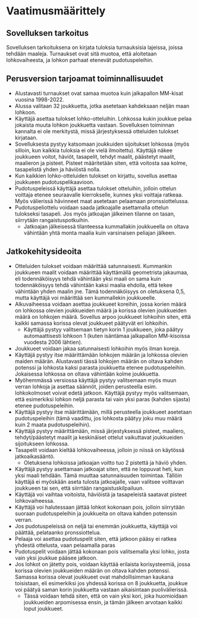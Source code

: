 # Vaatimusmäärittely

## Sovelluksen tarkoitus

Sovelluksen tarkoituksena on kirjata tuloksia turnauksisia lajeissa, joissa tehdään maaleja. Turnaukset ovat sitä muotoa, että aloitetaan lohkovaiheesta, ja lohkon parhaat etenevät pudotuspeleihin.

## Perusversion tarjoamat toiminnallisuudet

- Alustavasti turnaukset ovat samaa muotoa kuin jalkapallon MM-kisat vuosina 1998-2022.
- Alussa valitaan 32 joukkuetta, jotka asetetaan kahdeksaan neljän maan lohkoon.
- Käyttäjä asettaa tulokset lohko-otteluihin. Lohkossa kukin joukkue pelaa jokaista muuta lohkon joukkuetta vastaan. Sovelluksen toiminnan kannalta ei ole merkitystä, missä järjestyksessä otteluiden tulokset kirjataan.
- Sovelluksesta pystyy katsomaan joukkuiden sijoitukset lohkossa (myös silloin, kun kaikkia tuloksia ei ole vielä ilmoitettu). Käyttäjä näkee joukkueen voitot, häviöt, tasapelit, tehdyt maalit, päästetyt maalit, maalieron ja pisteet. Pisteet määritetään siten, että voitosta saa kolme, tasapelistä yhden ja häviöstä nolla.
- Kun kaikkien lohko-otteluiden tulokset on kirjattu, sovellus asettaa joukkueen pudotuspelikaavioon.
- Pudotuspeleissä käyttäjä asettaa tulokset otteluihin, jolloin ottelun voittaja etenee seuraavalle kierrokselle, kunnes yksi voittaja ratkeaa. Myös välierissä hävinneet maat asetetaan pelaamaan pronssiottelussa.
- Pudotuspeliottelu voidaan saada jatkoajalle asettamalla ottelun tulokseksi tasapeli. Jos myös jatkoajan jälkeinen tilanne on tasan, siirrytään rangaistuspotkuihin.
  - Jatkoajan jälkeisessä tilanteessa kummallakin joukkueella on oltava vähintään yhtä monta maalia kuin varsinaisen peliajan jälkeen.

## Jatkokehitysideoita

- Otteluiden tulokset voidaan määrittää satunnaisesti. Kummankin joukkueen maalit voidaan määrittää käyttämällä geometrista jakaumaa, eli todennäköisyys tehdä vähintään yksi maali on sama kuin todennäköisyys tehdä vähintään kaksi maalia ehdolla, että tekee vähintään yhden maalin jne. Tämä todennäköisyys on oletuksena 0,5, mutta käyttäjä voi määrittää sen kummallekin joukkueelle.
- Alkuvaiheessa voidaan asettaa joukkueet koreihin, jossa korien määrä on lohkossa olevien joukkueiden määrä ja korissa olevien joukkueiden määrä on lohkojen määrä. Sovellus arpoo joukkueet lohkoihin siten, että kaikki samassa korissa olevat joukkueet päätyvät eri lohkoihin.
  - Käyttäjä pystyy valitsemaan tietyn korin 1 joukkueen, joka päätyy automaattisesti lohkoon 1 (kuten isäntämaa jalkapallon MM-kisoissa vuodesta 2006 lähtien).
- Joukkueet voidaan jakaa satunnaisesti lohkoihin myös ilman koreja.
- Käyttäjä pystyy itse määrittämään lohkojen määrän ja lohkossa olevien maiden määrän. Alustavasti tässä lohkojen määrän on oltava kahden potenssi ja lohkosta kaksi parasta joukkuetta etenee pudotuspeleihin. Jokaisessa lohkossa on oltava vähintään kolme joukkuetta.
- Myöhemmässä versiossa käyttäjä pystyy valitsemaan myös muun verran lohkoja ja asettaa säännöt, joiden perusteella esim. lohkokolmoset voivat edetä jatkoon. Käyttäjä pystyy myös valitsemaan, että esimerkiksi lohkon neljä parasta tai vain yksi paras (kahden sijasta) etenee pudotuspeleihin.
- Käyttäjä pystyy itse määrittämään, millä perusteella joukkueet asetetaan pudotuspeleihin (tämä vaadittu, jos lohkosta päätyy joku muu määrä kuin 2 maata pudotuspeleihin).
- Käyttäjä pystyy määrittämään, missä järjestyksessä pisteet, maaliero, tehdyt/päästetyt maalit ja keskinäiset ottelut vaikuttavat joukkueiden sijoitukseen lohkossa.
- Tasapelit voidaan kieltää lohkovaiheessa, jolloin jo niissä on käytössä jatkoaikasääntö.
  - Oletuksena lohkoissa jatkoajan voitto tuo 2 pistettä ja häviö yhden.
- Käyttäjä pystyy asettamaan jatkoajat siten, että ne loppuvat heti, kun yksi maali tehdään. Tämä muuttaa satunnaisuuden toimintaa. Tällöin käyttäjä ei myöskään aseta tulosta jatkoajalle, vaan valitsee voittavan joukkueen tai sen, että siirrtään rangaistuskilpailuun.
- Käyttäjä voi vaihtaa voitoista, häviöistä ja tasapeleistä saatavat pisteet lohkovaiheessa.
- Käyttäjä voi halutessaan jättää lohkot kokonaan pois, jolloin siirrytään suoraan pudotuspeleihin ja joukkueita on oltava kahden potenssin verran.
- Jos pudotuspeleissä on neljä tai enemmän joukkuetta, käyttäjä voi päättää, pelataanko pronssiottelua.
- Pelaaja voi asettaa pudotuspelit siten, että jatkoon pääsy ei ratkea yhdestä ottelusta, vaan pelaamalla paras
- Pudotuspelit voidaan jättää kokonaan pois valitsemalla yksi lohko, josta vain yksi joukkue pääsee jatkoon.
- Jos lohkot on jätetty pois, voidaan käyttää erilaista korisysteemiä, jossa korissa olevien joukkueiden määrän on oltava kahden potenssi. Samassa korissa olevat joukkueet ovat mahdollisimman kaukana toisistaan, eli esimerkiksi jos yhdessä korissa on 8 joukkuetta, joukkue voi päätyä saman korin joukkuetta vastaan aikaisintaan puolivälierissä.
  - Tässä voidaan tehdä siten, että on vain yksi kori, joka huomioidaan joukkueiden arpomisessa ensin, ja tämän jälkeen arvotaan kaikki loput joukkueet.
